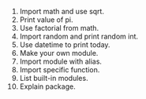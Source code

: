 
1. Import math and use sqrt.
2. Print value of pi.
3. Use factorial from math.
4. Import random and print random int.
5. Use datetime to print today.
6. Make your own module.
7. Import module with alias.
8. Import specific function.
9. List built-in modules.
10. Explain package.
